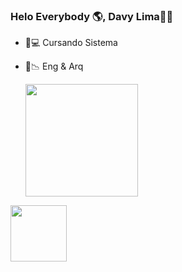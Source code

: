 ### Helo Everybody 🌎, Davy Lima✌🏼 

- 📱💻 Cursando Sistema 
- 📐📉 Eng & Arq

  <a href="https://github.com/DavyGFLima">
  <img height="180em" src="https://github-readme-stats.vercel.app/api?username=DavyGFLima&show_icons=true&theme=dracula&include_all_commits=true&count_private=true"/>
<img height="90em" src="https://github-readme-stats.vercel.app/api/top-langs/?username=DavyGFLima&layout=compact&langs_count=7&theme=dracula"/>
</div>
